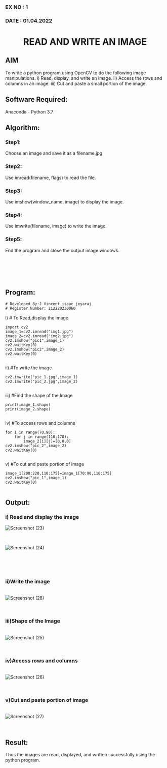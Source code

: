 ### EX NO : 1
### DATE  : 01.04.2022
# <p align="center">READ AND WRITE AN IMAGE</p>
## AIM
To write a python program using OpenCV to do the following image manipulations.
i) Read, display, and write an image.
ii) Access the rows and columns in an image.
iii) Cut and paste a small portion of the image.

## Software Required:
Anaconda - Python 3.7
## Algorithm:
### Step1:
Choose an image and save it as a filename.jpg
### Step2:
Use imread(filename, flags) to read the file.
### Step3:
Use imshow(window_name, image) to display the image.
### Step4:
Use imwrite(filename, image) to write the image.
### Step5:
End the program and close the output image windows.

<br>
<br>
<br>
<br>

## Program:
```
# Developed By:J Vincent isaac jeyaraj
# Register Number: 212220230060
```
i) # To Read,display the image
```
import cv2
image_1=cv2.imread("img1.jpg")
image_2=cv2.imread("img2.jpg")
cv2.imshow("pic1",image_1)
cv2.waitKey(0)
cv2.imshow("pic2",image_2)
cv2.waitKey(0)
  

```
ii) #To write the image
```
cv2.imwrite("pic_1.jpg",image_1)
cv2.imwrite("pic_2.jpg",image_2)


```
iii) #Find the shape of the Image
```python3
print(image_1.shape)
print(image_2.shape)


```
iv) #To access rows and columns

```python3
for i in range(70,90):
    for j in range(110,170):
        image_2[i][j]=[0,0,0]
cv2.imshow("pic_2",image_2)
cv2.waitKey(0)


```
v) #To cut and paste portion of image
```python3
image_1[200:220,110:175]=image_1[70:90,110:175]
cv2.imshow("pic_1",image_1)
cv2.waitKey(0)


```

## Output:

### i) Read and display the image
![Screenshot (23)](https://user-images.githubusercontent.com/75234588/175551203-0457194e-f35f-4683-8c26-2a5402d2f800.png)


<br>

![Screenshot (24)](https://user-images.githubusercontent.com/75234588/164487515-bc8e335d-541d-415c-9063-3dcf5cfba7e9.png)

<br>
<br>
<br>

### ii)Write the image

<br>![Screenshot (28)](https://user-images.githubusercontent.com/75234588/164487607-d8050bbc-de06-4c3b-b32d-d4275af9ceb4.png)

<br>

### iii)Shape of the Image

<br>![Screenshot (25)](https://user-images.githubusercontent.com/75234588/164487674-c32b3829-4f87-4f40-a092-a3b013cc138d.png)


<br>

### iv)Access rows and columns
<br>![Screenshot (26)](https://user-images.githubusercontent.com/75234588/164487720-76a375c4-e50f-4cb9-9c90-b9ad23c15298.png)

<br>

### v)Cut and paste portion of image
<br>![Screenshot (27)](https://user-images.githubusercontent.com/75234588/164487742-1acfd676-046c-404c-b7a1-81afc7b8b5b0.png)

<br>

## Result:
Thus the images are read, displayed, and written successfully using the python program.


